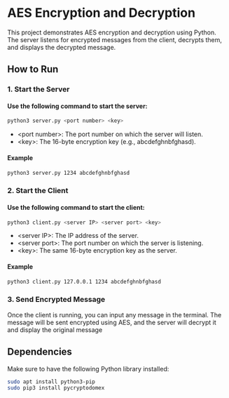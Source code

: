 # AES Encryption and Decryption

This project demonstrates AES encryption and decryption using Python. The server listens for encrypted messages from the client, decrypts them, and displays the decrypted message.

## How to Run

### 1. Start the Server
#### Use the following command to start the server:
```bash
python3 server.py <port number> <key>
```
* \<port number\>: The port number on which the server will listen.
* \<key\>: The 16-byte encryption key (e.g., abcdefghnbfghasd).

#### Example
```bash
python3 server.py 1234 abcdefghnbfghasd
```

### 2. Start the Client
#### Use the following command to start the client:
```bash
python3 client.py <server IP> <server port> <key>
```
* \<server IP\>: The IP address of the server.
* \<server port\>: The port number on which the server is listening.
* \<key\>: The same 16-byte encryption key as the server.

#### Example
```bash
python3 client.py 127.0.0.1 1234 abcdefghnbfghasd
```

### 3. Send Encrypted Message
Once the client is running, you can input any message in the terminal. 
The message will be sent encrypted using AES, and the server will decrypt it and display the original message

## Dependencies 
Make sure to have the following Python library installed:
```bash
sudo apt install python3-pip
sudo pip3 install pycryptodomex
```
